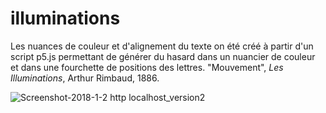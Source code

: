# illuminations
Les nuances de couleur et d'alignement du texte on été créé à partir d'un script p5.js permettant de générer du hasard dans un nuancier de couleur et dans une fourchette de positions des lettres.
"Mouvement", _Les Illuminations_, Arthur Rimbaud, 1886.

![Screenshot-2018-1-2 http localhost_version2](https://github.com/user-attachments/assets/47cc97d4-ea35-4d9c-99ea-425447026185)


